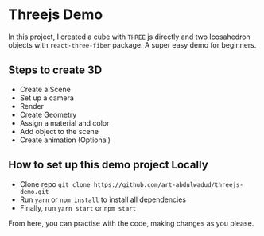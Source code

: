 # Threejs Demo

In this project, I created a cube with `THREE` js directly and two Icosahedron objects with `react-three-fiber` package. A super easy demo for beginners.

## Steps to create 3D

- Create a Scene
- Set up a camera
- Render
- Create Geometry
- Assign a material and color
- Add object to the scene
- Create animation (Optional)

## How to set up this demo project Locally

- Clone repo `git clone https://github.com/art-abdulwadud/threejs-demo.git`
- Run `yarn` or `npm install` to install all dependencies
- Finally, run `yarn start` or `npm start`

From here, you can practise with the code, making changes as you please.
